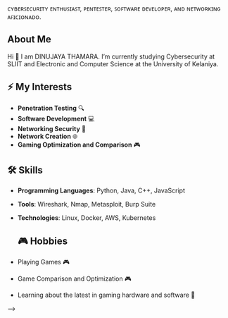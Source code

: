 ᴄʏʙᴇʀꜱᴇᴄᴜʀɪᴛʏ ᴇɴᴛʜᴜꜱɪᴀꜱᴛ, ᴘᴇɴᴛᴇꜱᴛᴇʀ, ꜱᴏꜰᴛᴡᴀʀᴇ ᴅᴇᴠᴇʟᴏᴘᴇʀ, ᴀɴᴅ ɴᴇᴛᴡᴏʀᴋɪɴɢ ᴀꜰɪᴄɪᴏɴᴀᴅᴏ.

## About Me
Hi 👋 I am DINUJAYA THAMARA. I’m currently studying Cybersecurity at SLIIT and Electronic and Computer Science at the University of Kelaniya.

## ⚡️ My Interests
- **Penetration Testing** 🔍
- **Software Development** 💻
- **Networking Security** 🔐
- **Network Creation** 🌐
- **Gaming Optimization and Comparison** 🎮
  
## 🛠️ Skills
- **Programming Languages**: Python, Java, C++, JavaScript
- **Tools**: Wireshark, Nmap, Metasploit, Burp Suite
- **Technologies**: Linux, Docker, AWS, Kubernetes

  ## 🎮 Hobbies
- Playing Games 🎮
- Game Comparison and Optimization 🎮
- Learning about the latest in gaming hardware and software 🔧
  
-->
